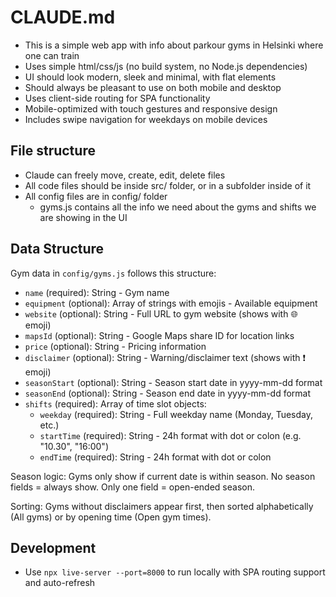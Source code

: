 # CLAUDE.md

- This is a simple web app with info about parkour gyms in Helsinki where one can train
- Uses simple html/css/js (no build system, no Node.js dependencies)
- UI should look modern, sleek and minimal, with flat elements
- Should always be pleasant to use on both mobile and desktop
- Uses client-side routing for SPA functionality
- Mobile-optimized with touch gestures and responsive design
- Includes swipe navigation for weekdays on mobile devices

## File structure

- Claude can freely move, create, edit, delete files
- All code files should be inside src/ folder, or in a subfolder inside of it
- All config files are in config/ folder
    - gyms.js contains all the info we need about the gyms and shifts we are showing in the UI

## Data Structure

Gym data in `config/gyms.js` follows this structure:
- `name` (required): String - Gym name
- `equipment` (optional): Array of strings with emojis - Available equipment
- `website` (optional): String - Full URL to gym website (shows with 🌐 emoji)
- `mapsId` (optional): String - Google Maps share ID for location links
- `price` (optional): String - Pricing information 
- `disclaimer` (optional): String - Warning/disclaimer text (shows with ❗ emoji)
- `seasonStart` (optional): String - Season start date in yyyy-mm-dd format
- `seasonEnd` (optional): String - Season end date in yyyy-mm-dd format
- `shifts` (required): Array of time slot objects:
  - `weekday` (required): String - Full weekday name (Monday, Tuesday, etc.)
  - `startTime` (required): String - 24h format with dot or colon (e.g. "10.30", "16:00")
  - `endTime` (required): String - 24h format with dot or colon

Season logic: Gyms only show if current date is within season. No season fields = always show. Only one field = open-ended season.

Sorting: Gyms without disclaimers appear first, then sorted alphabetically (All gyms) or by opening time (Open gym times).

## Development

- Use `npx live-server --port=8000` to run locally with SPA routing support and auto-refresh
